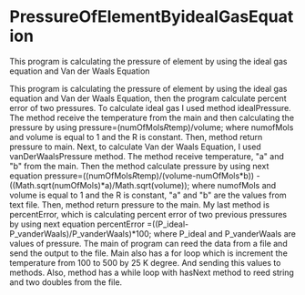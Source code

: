 # PressureOfElementByidealGasEquation
 This program is calculating the pressure of  element by using the  ideal gas equation and Van der Waals Equation

  This program is calculating the pressure of  element by using the
  ideal gas equation and Van der Waals Equation, then the program calculate
  percent error of two pressures. To calculate ideal gas I used method 
  idealPressure. The method receive the temperature from the main and then 
  calculating the pressure by using  pressure=(numOfMols*R*temp)/volume;
  where numofMols and volume is equal to 1 and the R is constant. Then, method 
  return pressure to main. Next, to calculate Van der Waals Equation, I used
  vanDerWaalsPressure method. The method receive temperature, "a" and "b"
  from the main. Then the method calculate pressure by using next equation
            pressure=((numOfMols*R*temp)/(volume-numOfMols*b))
                -((Math.sqrt(numOfMols)*a)/Math.sqrt(volume));
  where numofMols and volume is equal to 1 and the R is constant, "a" and "b"
  are the values from text file. Then, method return pressure to the main.
  My last method is percentError, which is calculating percent error of two
  previous pressures by using next equation 
          percentError =((P_ideal-P_vanderWaals)/P_vanderWaals)*100;
  where P_ideal and P_vanderWaals are values of pressure. The main of program 
  can reed the data from a file and send the output to the file. Main also 
  has a for loop which is increment the temperature from 100 to 500 by 25 K 
  degree. And sending this values to methods. Also, method has a while loop
  with hasNext method to reed string and two doubles from the file. 
